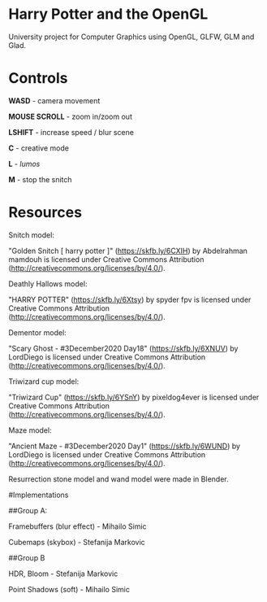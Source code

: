 # Harry Potter and the OpenGL

University project for Computer Graphics using OpenGL, GLFW, GLM and Glad.

# Controls

**WASD** - camera movement

**MOUSE SCROLL** - zoom in/zoom out

**LSHIFT** - increase speed / blur scene

**C** - creative mode

**L** - _lumos_

**M** - stop the snitch

# Resources 

Snitch model: 

"Golden Snitch [ harry potter ]" (https://skfb.ly/6CXIH) by Abdelrahman mamdouh is licensed under Creative Commons Attribution (http://creativecommons.org/licenses/by/4.0/).

Deathly Hallows model: 

"HARRY POTTER" (https://skfb.ly/6Xtsy) by spyder fpv is licensed under Creative Commons Attribution (http://creativecommons.org/licenses/by/4.0/).

Dementor model:

"Scary Ghost - #3December2020 Day18" (https://skfb.ly/6XNUV) by LordDiego is licensed under Creative Commons Attribution (http://creativecommons.org/licenses/by/4.0/).

Triwizard cup model:

"Triwizard Cup" (https://skfb.ly/6YSnY) by pixeldog4ever is licensed under Creative Commons Attribution (http://creativecommons.org/licenses/by/4.0/).

Maze model:

"Ancient Maze - #3December2020 Day1" (https://skfb.ly/6WUND) by LordDiego is licensed under Creative Commons Attribution (http://creativecommons.org/licenses/by/4.0/).

Resurrection stone model and wand model were made in Blender.

#Implementations

##Group A:

Framebuffers (blur effect) - Mihailo Simic

Cubemaps (skybox) - Stefanija Markovic


##Group B

HDR, Bloom - Stefanija Markovic

Point Shadows (soft) - Mihailo Simic